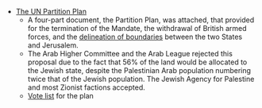 - [The UN Partition Plan](https://en.wikipedia.org/wiki/United_Nations_Partition_Plan_for_Palestine)
  - A four-part document, the Partition Plan, was attached, that provided for the termination of the Mandate, the withdrawal of British armed forces, and the [delineation of boundaries](https://en.wikipedia.org/wiki/File:UN_Palestine_Partition_Versions_1947.jpg) between the two States and Jerusalem.
  - The Arab Higher Committee and the Arab League rejected this proposal due to the fact that 56% of the land would be allocated to the Jewish state, despite the Palestinian Arab population numbering twice that of the Jewish population. The Jewish Agency for Palestine and most Zionist factions accepted.
  - [Vote list](https://en.wikipedia.org/wiki/United_Nations_Partition_Plan_for_Palestine#The_vote) for the plan

#